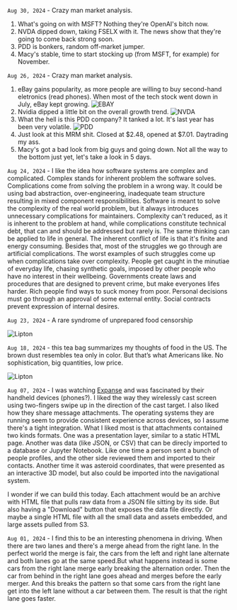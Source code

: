 `Aug 30, 2024` - Crazy man market analysis.

1. What's going on with MSFT? Nothing they're OpenAI's bitch now.
2. NVDA dipped down, taking FSELX with it. The news show that they're going to come back strong soon.
3. PDD is bonkers, random off-market jumper.
4. Macy's stable, time to start stocking up (from MSFT, for example) for November.

`Aug 26, 2024` - Crazy man market analysis.

1. eBay gains popularity, as more people are willing to buy second-hand eletronics (read phones).
   When most of the tech stock went down in July, eBay kept growing.
   ![EBAY](/16_life/images/ebay-09-24.png)
2. Nvidia dipped a little bit on the overall growth trend.
   ![NVDA](/16_life/images/nvda-09-24.png)
3. What the hell is this PDD company? It tanked a lot. It's last year has been very volatile.
   ![PDD](/16_life/images/pdd-09-24.png)
4. Just look at this MRM shit. Closed at $2.48, opened at $7.01. Daytrading my ass.
5. Macy's got a bad look from big guys and going down. Not all the way to the bottom just yet, let's take a look in 5 days.


`Aug 24, 2024` - I like the idea how software systems are complex and complicated.
Complex stands for inherent problem the software solves.
Complications come from solving the problem in a wrong way.
It could be using bad abstraction, over-engineering, inadequate team structure resulting in mixed component responsibilities.
Software is meant to solve the complexity of the real world problem, but it always introduces unnecessary complications for maintainers.
Complexity can't reduced, as it is inherent to the problem at hand, while complications constitute technical debt, that can and should be addressed but rarely is.
The same thinking can be applied to life in general.
The inherent conflict of life is that it's finite and energy consuming.
Besides that, most of the struggles we go through are artificial complications.
The worst examples of such struggles come up when complications take over complexity.
People get caught in the minutiae of everyday life, chasing synthetic goals, imposed by other people who have no interest in their wellbeing.
Governments create laws and procedures that are designed to prevent crime, but make everyones lifes harder.
Rich people find ways to suck money from poor.
Personal decisions must go through an approval of some external entity.
Social contracts prevent expression of internal desires.

`Aug 23, 2024` - A rare syndrome of unprepared food censorship

![Lipton](/16_life/images/censored-fridge.jpeg)

`Aug 18, 2024` - this tea bag summarizes my thoughts of food in the US. The brown dust resembles tea only in color. But that’s what Americans like. No sophistication, big quantities, low price.

![Lipton](/16_life/images/lipton.jpeg)

`Aug 07, 2024` - I was watching [Expanse](https://www.google.com/url?sa=t&source=web&rct=j&opi=89978449&url=https://en.wikipedia.org/wiki/The_Expanse_(TV_series)) and was fascinated by their handheld devices (phones?).
I liked the way they wirelessly cast screen using two-fingers swipe up in the direction of the cast target.
I also liked how they share message attachments.
The operating systems they are running seem to provide consistent experience across devices, so I assume there's a tight integration.
What I liked most is that attachments contained two kinds formats.
One was a presentation layer, similar to a static HTML page.
Another was data (like JSON, or CSV) that can be direcly imported to a database or Jupyter Notebook.
Like one time a person sent a bunch of people profiles, and the other side reviewed them and imported to their contacts.
Another time it was asteroid coordinates, that were presented as an interactive 3D model, but also could be imported into the navigational system.

I wonder if we can build this today.
Each attachment would be an archive with HTML file that pulls raw data from a JSON file sitting by its side.
But also having a "Download" button that exposes the data file directly.
Or maybe a single HTML file with all the small data and assets embedded, and large assets pulled from S3.

`Aug 01, 2024` - I find this to be an interesting phenomena in driving.
When there are two lanes and there's a merge ahead from the right lane.
In the perfect world the merge is fair, the cars from the left and right lane alternate and both lanes go at the same speed.But what happens instead is some cars from the right lane merge early breaking the alternation order.
Then the car from behind in the right lane goes ahead and merges before the early merger.
And this breaks the pattern so that some cars from the right lane get into the left lane without a car between them.
The result is that the right lane goes faster.
